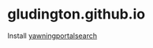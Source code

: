 # gludington.github.io

Install [yawningportalsearch](https://gludington.github.io/yawningportalsearch.html)
